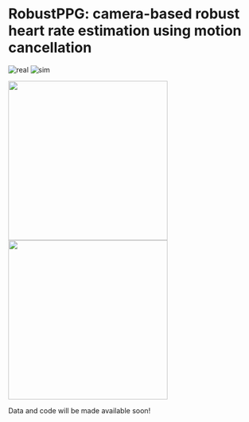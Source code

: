 # RobustPPG: camera-based robust heart rate estimation using motion cancellation

![real](https://user-images.githubusercontent.com/26046462/197064760-52326d29-4b3a-419f-b825-b444d4efc2da.gif?classes=caption "My Image Caption")      ![sim](https://user-images.githubusercontent.com/26046462/197064774-7ae2dabc-1015-41bd-b61d-b2e6febaa6fd.gif)

<img src="https://user-images.githubusercontent.com/26046462/197069946-a2ea9c6e-d830-42c9-9d7e-7ac6e5fb542d.gif" width="320" >  <img src="https://user-images.githubusercontent.com/26046462/197069964-bd394d42-0d0c-4e03-9e27-03d6656e6fa3.gif" width="320" >


Data and code will be made available soon!
